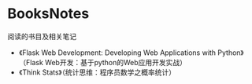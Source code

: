 # BooksNotes

阅读的书目及相关笔记

* 《Flask Web Development: Developing Web Applications with Python》（Flask Web开发：基于python的Web应用开发实战）
* 《Think Stats》（统计思维：程序员数学之概率统计）
